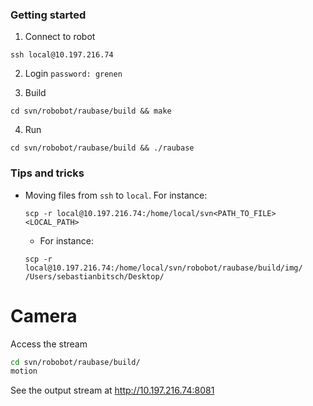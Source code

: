 ### Getting started

1. Connect to robot 
  ```
  ssh local@10.197.216.74
  ```

2. Login
  ```password: grenen```

3. Build
  ```
  cd svn/robobot/raubase/build && make
  ```

4. Run
  ```
  cd svn/robobot/raubase/build && ./raubase
  ```


### Tips and tricks
- Moving files from ```ssh``` to ```local```. For instance: 
  ```
  scp -r local@10.197.216.74:/home/local/svn<PATH_TO_FILE> <LOCAL_PATH>
  ```
  - For instance:
  ```
  scp -r local@10.197.216.74:/home/local/svn/robobot/raubase/build/img/ /Users/sebastianbitsch/Desktop/
  ```


# Camera
Access the stream
```bash
cd svn/robobot/raubase/build/
motion
```
See the output stream at <http://10.197.216.74:8081>




